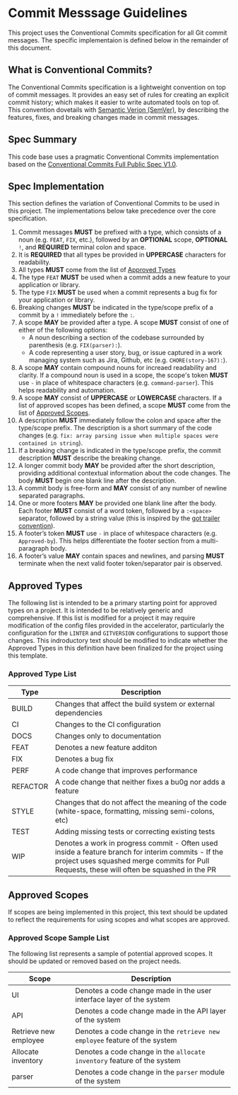 # Commit Messsage Guidelines

This project uses the Conventional Commits specification for all Git commit messages. The specific implementaion is defined below in the remainder of this document.

## What is Conventional Commits?

The Conventional Commits specification is a lightweight convention on top of commit messages. It provides an easy set of rules for creating an explicit commit history; which makes it easier to write automated tools on top of. This convention dovetails with [Semantic Verion (SemVer)][semver], by describing the features, fixes, and breaking changes made in commit messages.

## Spec Summary

This code base uses a pragmatic Conventional Commits implementation based on the [Conventional Commits Full Public Spec V1.0][full-public-spec].

## Spec Implementation

This section defines the variation of Conventional Commits to be used in this project. The implementations below take precedence over the core specification.

1. Commit messages **MUST** be prefixed with a type, which consists of a noun (e.g. `FEAT`, `FIX`, etc.), followed by an **OPTIONAL** scope, **OPTIONAL** `!`, and **REQUIRED** terminal colon and space.
1. It is **REQUIRED** that all types be provided in **UPPERCASE** characters for readability.
1. All types **MUST** come from the list of [Approved Types][approved-types]
1. The type `FEAT` **MUST** be used when a commit adds a new feature to your application or library.
1. The type `FIX` **MUST** be used when a commit represents a bug fix for your application or library.
1. Breaking changes **MUST** be indicated in the type/scope prefix of a commit by a `!` immediately before the `:`.
1. A scope **MAY** be provided after a type. A scope **MUST** consist of one of either of the following options:
   - A noun describing a section of the codebase surrounded by parenthesis (e.g. `FIX(parser):`).
   - A code representing a user story, bug, or issue captured in a work managing system such as Jira, Github, etc (e.g. `CHORE(story-167):`).
1. A scope **MAY** contain compound nouns for increaed readability and clarity. If a compound noun is used in a scope, the scope's token **MUST** use `-` in place of whitespace characters (e.g. `command-parser`). This helps readability and automation.
1. A scope **MAY** consist of **UPPERCASE** or **LOWERCASE** characters. If a list of approved scopes has been defined, a scope **MUST** come from the list of [Approved Scopes][approved-scopes].
1. A description **MUST** immediately follow the colon and space after the type/scope prefix. The description is a short summary of the code changes (e.g. `fix: array parsing issue when multiple spaces were contained in string`).
1. If a breaking change is indicated in the type/scope prefix, the commit description **MUST** describe the breaking change.
1. A longer commit body **MAY** be provided after the short description, providing additional contextual information about the code changes. The body **MUST** begin one blank line after the description.
1. A commit body is free-form and **MAY** consist of any number of newline separated paragraphs.
1. One or more footers **MAY** be provided one blank line after the body. Each footer **MUST** consist of a word token, followed by a `:<space>` separator, followed by a string value (this is inspired by the [got trailer convention][git-trailer]).
1. A footer’s token **MUST** use `-` in place of whitespace characters (e.g. `Approved-by`). This helps differentiate the footer section from a multi-paragraph body.
1. A footer’s value **MAY** contain spaces and newlines, and parsing **MUST** terminate when the next valid footer token/separator pair is observed.

## Approved Types

The following list is intended to be a primary starting point for approved types on a project. It is intended to be relatively generic and comprehensive. If this list is modified for a project it may require modification of the config files provided in the accelerator, particularly the configuration for the `LINTER` and `GITVERSION` configurations to support those changes. This indroductory text should be modified to indicate whether the Approved Types in this definition have been finalized for the project using this template.

### Approved Type List

| Type | Description |
| ---- | ----        |
| BUILD | Changes that affect the build system or external dependencies |
| CI | Changes to the CI configuration |
| DOCS | Changes only to documentation |
| FEAT | Denotes a new feature additon |
| FIX | Denotes a bug fix |
| PERF | A code change that improves performance |
| REFACTOR | A code change that neither fixes a bu0g nor adds a feature |
| STYLE | Changes that do not affect the meaning of the code (white-space, formatting, missing semi-colons, etc) |
| TEST | Adding missing tests or correcting existing tests |
| WIP | Denotes a work in progress commit - Often used inside a feature branch for interim commits - If the project uses squashed merge commits for Pull Requests, these will often be squashed in the PR |

## Approved Scopes

If scopes are being implemented in this project, this text should be updated to reflect the requirements for using scopes and what scopes are approved.

### Approved Scope Sample List

The following list represents a sample of potential approved scopes. It should be updated or removed based on the project needs.

| Scope | Description |
| ---- | ---- |
| UI | Denotes a code change made in the user interface layer of the system |
| API | Denotes a code change made in the API layer of the system |
| Retrieve new employee | Denotes a code change in the `retrieve new employee` feature of the system |
| Allocate inventory | Denotes a code change in the `allocate inventory` feature of the system |
| parser | Denotes a code change in the `parser` module of the system |

[semver]: http://semver.org/
[full-public-spec]: https://www.conventionalcommits.org/en/v1.0.0/#specification
[approved-types]: #approved-types
[approved-scopes]: #approved-scopes
[git-trailer]: https://git-scm.com/docs/git-interpret-trailers
